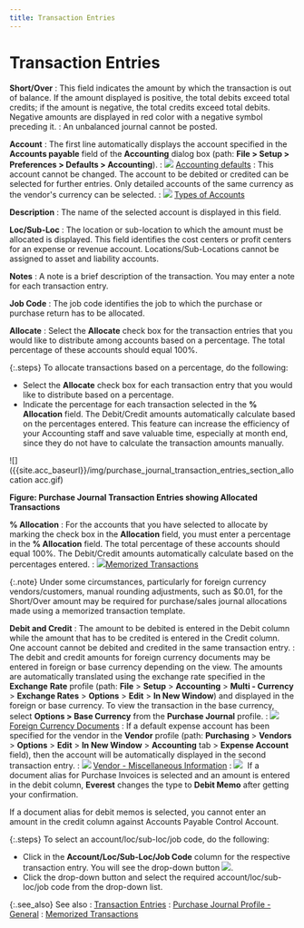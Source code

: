 ```yaml
---
title: Transaction Entries
---
```


# Transaction Entries


**Short/Over**
: This field indicates the amount by which the transaction  is out of balance. If the amount displayed is positive, the total debits  exceed total credits; if the amount is negative, the total credits exceed  total debits. Negative amounts are  displayed in red color with a negative symbol preceding it.
: An unbalanced journal cannot be posted.


**Account**
: The first line automatically displays the account  specified in the **Accounts payable** field  of the **Accounting** dialog box (path:  **File &gt; Setup &gt; Preferences &gt; 
 Defaults &gt; Accounting**).
: ![]({{site.acc_baseurl}}/img/lens.gif) [Accounting  defaults]({{site.acc_baseurl}}/accounting-flow-control-and-defaults/accounting-defaults/accounting_defaults.html)
: This account cannot be changed. The account to be  debited or credited can be selected for further entries. Only detailed  accounts of the same currency as the vendor's currency can be selected.
: ![]({{site.acc_baseurl}}/img/lens.gif) [Types  of Accounts]({{site.sc_chm}}/options/acc-info/coa/chart-of-accounts-details/type_of_account.html)


**Description**
: The name of the selected account is displayed in  this field.


**Loc/Sub-Loc**
: The location or sub-location to which the amount  must be allocated is displayed. This field identifies the cost centers  or profit centers for an expense or revenue account. Locations/Sub-Locations  cannot be assigned to asset and liability accounts.


**Notes**
: A note is a brief description of the transaction.  You may enter a note for each transaction entry.


**Job Code**
: The job code identifies the job to which the purchase  or purchase return has to be allocated.


**Allocate**
: Select the **Allocate**  check box for the transaction entries that you would like to distribute  among accounts based on a percentage. The total percentage of these accounts  should equal 100%.


{:.steps}
To allocate transactions based on a percentage,  do the following:

- Select the **Allocate** check box for each transaction  entry that you would like to distribute based on a percentage.
- Indicate the percentage  for each transaction selected in the **% 
 Allocation** field. The Debit/Credit amounts automatically calculate  based on the percentages entered. This feature can increase the efficiency  of your Accounting staff and save valuable time, especially at month end,  since they do not have to calculate the transaction amounts manually.



![]({{site.acc_baseurl}}/img/purchase_journal_transaction_entries_section_allocation acc.gif)


**Figure: Purchase Journal Transaction Entries  showing Allocated Transactions**


**% Allocation**
: For the accounts that you have selected to allocate  by marking the check box in the **Allocation**  field, you must enter a percentage in the **% 
 Allocation** field. The total percentage of these accounts should  equal 100%. The Debit/Credit amounts automatically calculate based on  the percentages entered.
: ![]({{site.acc_baseurl}}/img/lens.gif)[Memorized  Transactions]({{site.acc_baseurl}}/memorized-transactions/memorized_transactions_acc.html)


{:.note}
Under some circumstances, particularly for  foreign currency vendors/customers, manual rounding adjustments, such  as $0.01, for the Short/Over amount may be required for purchase/sales  journal allocations made using a memorized transaction template.


**Debit and Credit**
: The amount to be debited is entered in the Debit  column while the amount that has to be credited is entered in the Credit  column. One account cannot be debited and credited in the same transaction  entry.
: The debit and credit amounts for foreign currency  documents may be entered in foreign or base currency depending on the  view. The amounts are automatically translated using the exchange rate  specified in the **Exchange** **Rate** profile (path: **File**  > **Setup** > **Accounting**  > **Multi - Currency** > **Exchange Rates** > **Options** > **Edit** > **In 
 New Window**) and displayed in the foreign or base currency. To view  the transaction in the base currency, select **Options 
 &gt; Base Currency** from the **Purchase 
 Journal** profile.
: ![]({{site.acc_baseurl}}/img/lens.gif) [Foreign  Currency Documents]({{site.pp_chm}}/purc-proc/doc-profile/contents/tabs/details/for-cur-info/foreign_currency_document.html)
: If a default expense account has been specified  for the vendor in the **Vendor** profile  (path: **Purchasing** > **Vendors**  > **Options** > **Edit** > **In New Window** >  **Accounting** tab > **Expense 
 Account** field), then the account will be automatically displayed  in the second transaction entry.
: ![]({{site.acc_baseurl}}/img/lens.gif) [Vendor  - Miscellaneous Information]({{site.mv_chm}}/creating/the-vendor-profile-accounting/the_vendor_profile_accounting_tab.html)
: ![]({{site.acc_baseurl}}/img/note.gif)  If  a document alias for Purchase Invoices is selected and an amount is entered  in the debit column, **Everest** changes  the type to **Debit Memo** after getting  your confirmation.


If a document alias for debit memos is selected,  you cannot enter an amount in the credit column against Accounts Payable  Control Account.


{:.steps}
To select an account/loc/sub-loc/job code,  do the following:

- Click in the  **Account/Loc/Sub-Loc/Job Code** column  for the respective transaction entry. You will see the drop-down button  ![]({{site.acc_baseurl}}/img/act_drop_down_button.gif).
- Click the drop-down  button and select the required account/loc/sub-loc/job code from the drop-down  list.



{:.see_also}
See also
: [Transaction  Entries]({{site.acc_baseurl}}/misc/transaction_entries_manpurjrnl.html)
: [Purchase  Journal Profile - General]({{site.acc_baseurl}}/purchasing/manual-purchases/creating-a-manual-purchase-journal/purchase_journal_profile_general.html)
: [Memorized  Transactions]({{site.acc_baseurl}}/memorized-transactions/memorized_transactions_acc.html)
